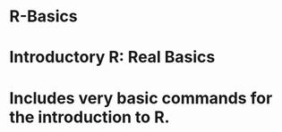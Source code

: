 # R-Basics
# Introductory R: Real Basics 
# Includes very basic commands for the introduction to R.
